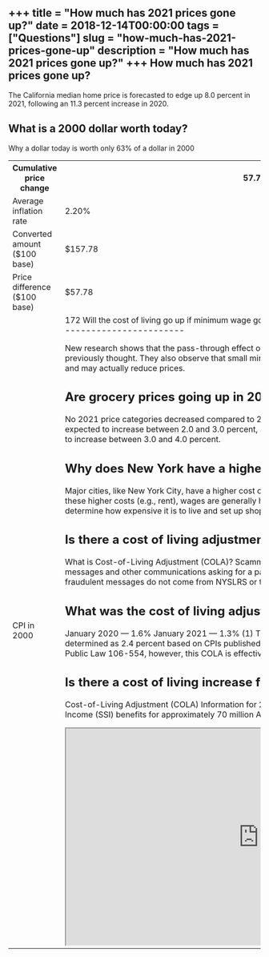 +++
title = "How much has 2021 prices gone up?"
date = 2018-12-14T00:00:00
tags = ["Questions"]
slug = "how-much-has-2021-prices-gone-up"
description = "How much has 2021 prices gone up?"
+++
How much has 2021 prices gone up?
---------------------------------

The California median home price is forecasted to edge up 8.0 percent in 2021, following an 11.3 percent increase in 2020.

What is a 2000 dollar worth today?
----------------------------------

Why a dollar today is worth only 63% of a dollar in 2000

<table><tr><th>Cumulative price change</th><th>57.78%</th></tr><tr><td>Average inflation rate</td><td>2.20%</td></tr><tr><td>Converted amount ($100 base)</td><td>$157.78</td></tr><tr><td>Price difference ($100 base)</td><td>$57.78</td></tr><tr><td>CPI in 2000</td><td>172 Will the cost of living go up if minimum wage goes up?
------------------------------------------------------

New research shows that the pass-through effect on prices is fleeting and much smaller than previously thought. They also observe that small minimum wage increases do not lead to higher prices and may actually reduce prices.

Are grocery prices going up in 2021?
------------------------------------

No 2021 price categories decreased compared to 2020 prices. In 2021, food-at-home prices are expected to increase between 2.0 and 3.0 percent, and food-away-from-home prices are expected to increase between 3.0 and 4.0 percent.

Why does New York have a higher cost of living?
-----------------------------------------------

Major cities, like New York City, have a higher cost of living than smaller cities, like Albany. To offset these higher costs (e.g., rent), wages are generally higher. You can use cost of living information to determine how expensive it is to live and set up shop in an area. Cost of living matters to workers.

Is there a cost of living adjustment for nyslrs?
------------------------------------------------

What is Cost-of-Living Adjustment (COLA)? Scammers are targeting NYSLRS retirees with text messages and other communications asking for a payment to “upgrade” the pension fund. These fraudulent messages do not come from NYSLRS or the Office of the State Comptroller.

What was the cost of living adjustment for December 1999?
---------------------------------------------------------

January 2020 — 1.6% January 2021 — 1.3% (1) The COLA for December 1999 was originally determined as 2.4 percent based on CPIs published by the Bureau of Labor Statistics. Pursuant to Public Law 106-554, however, this COLA is effectively now 2.5 percent.

Is there a cost of living increase for Social Security?
-------------------------------------------------------

Cost-of-Living Adjustment (COLA) Information for 2021. Social Security and Supplemental Security Income (SSI) benefits for approximately 70 million Americans will increase 1.3 percent in 2021.

<iframe allow="accelerometer; autoplay; clipboard-write; encrypted-media; gyroscope; picture-in-picture" allowfullscreen="" class="__youtube_prefs__  epyt-is-override  no-lazyload" data-no-lazy="1" data-origheight="433" data-origwidth="770" data-skipgform_ajax_framebjll="" height="433" id="_ytid_94075" loading="lazy" src="https://www.youtube.com/embed/YhULIcGLyDo?enablejsapi=1&autoplay=0&cc_load_policy=0&cc_lang_pref=&iv_load_policy=1&loop=0&modestbranding=0&rel=1&fs=1&playsinline=0&autohide=2&theme=dark&color=red&controls=1&" title="YouTube player" width="770"></iframe>

</td></tr></table>